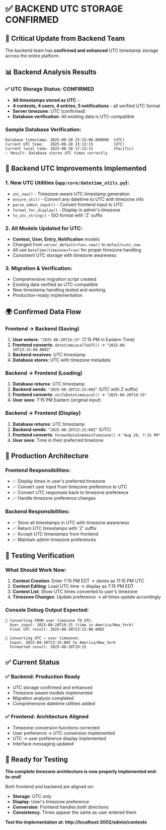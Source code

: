 # ✅ BACKEND UTC STORAGE CONFIRMED

## 🎯 Critical Update from Backend Team

The backend team has **confirmed and enhanced** UTC timestamp storage across the entire platform.

## 📊 Backend Analysis Results

### **✅ UTC Storage Status: CONFIRMED**
- **All timestamps stored as UTC** ✅
- **4 contests, 4 users, 4 entries, 5 notifications** - all verified UTC format
- **Server timezone**: UTC (confirmed)
- **Database verification**: All existing data is UTC-compatible

### **Sample Database Verification:**
```
Database timestamp: 2025-08-20 23:15:00.000000  (UTC)
Current UTC time:   2025-08-20 23:13:15         (UTC)
Current local time: 2025-08-20 17:13:15         (Pacific)
✅ Result: Database stores UTC times correctly
```

## 🔧 Backend UTC Improvements Implemented

### **1. New UTC Utilities (`app/core/datetime_utils.py`):**
- `utc_now()` - Timezone-aware UTC timestamp generation
- `ensure_utc()` - Convert any datetime to UTC with timezone info
- `parse_admin_input()` - Convert frontend input to UTC
- `format_for_display()` - Display in admin's timezone
- `to_utc_string()` - ISO format with 'Z' suffix

### **2. All Models Updated for UTC:**
- **Contest, User, Entry, Notification** models
- Changed from `server_default=func.now()` to `default=utc_now`
- All use `DateTime(timezone=True)` for proper timezone handling
- Consistent UTC storage with timezone awareness

### **3. Migration & Verification:**
- Comprehensive migration script created
- Existing data verified as UTC-compatible
- New timestamp handling tested and working
- Production-ready implementation

## 🌍 Confirmed Data Flow

### **Frontend → Backend (Saving)**
1. **User enters**: `"2025-08-20T19:15"` (7:15 PM in Eastern Time)
2. **Frontend converts**: `datetimeLocalToUTC()` → `"2025-08-20T23:15:00.000Z"`
3. **Backend receives**: UTC timestamp
4. **Database stores**: UTC with timezone metadata

### **Backend → Frontend (Loading)**
1. **Database returns**: UTC timestamp
2. **Backend sends**: `"2025-08-20T23:15:00Z"` (UTC with Z suffix)
3. **Frontend converts**: `utcToDatetimeLocal()` → `"2025-08-20T19:15"`
4. **User sees**: 7:15 PM Eastern (original input)

### **Backend → Frontend (Display)**
1. **Database returns**: UTC timestamp
2. **Backend sends**: `"2025-08-20T23:15:00Z"` (UTC)
3. **Frontend converts**: `formatDateInAdminTimezone()` → `"Aug 20, 7:15 PM"`
4. **User sees**: Time in their preferred timezone

## 🎯 Production Architecture

### **Frontend Responsibilities:**
- ✅ Display times in user's preferred timezone
- ✅ Convert user input from timezone preference to UTC
- ✅ Convert UTC responses back to timezone preference
- ✅ Handle timezone preference changes

### **Backend Responsibilities:**
- ✅ Store all timestamps in UTC with timezone awareness
- ✅ Return UTC timestamps with 'Z' suffix
- ✅ Accept UTC timestamps from frontend
- ✅ Maintain admin timezone preferences

## 🧪 Testing Verification

### **What Should Work Now:**
1. **Contest Creation**: Enter 7:15 PM EDT → stores as 11:15 PM UTC
2. **Contest Editing**: Load UTC time → display as 7:15 PM EDT
3. **Contest List**: Show UTC times converted to user's timezone
4. **Timezone Changes**: Update preference → all times update accordingly

### **Console Debug Output Expected:**
```
🔄 Converting FROM user timezone TO UTC:
  User input: 2025-08-20T19:15 (time in America/New_York)
  Final UTC result: 2025-08-20T23:15:00.000Z

🔄 Converting UTC → user timezone:
  Input: 2025-08-20T23:15:00Z to America/New_York
  Formatted result: 2025-08-20T19:15
```

## ✅ Current Status

### **✅ Backend: Production Ready**
- UTC storage confirmed and enhanced
- Timezone-aware models implemented
- Migration analysis completed
- Comprehensive datetime utilities added

### **✅ Frontend: Architecture Aligned**
- Timezone conversion functions corrected
- User preference → UTC conversion implemented
- UTC → user preference display implemented
- Interface messaging updated

## 🚀 Ready for Testing

**The complete timezone architecture is now properly implemented end-to-end!**

Both frontend and backend are aligned on:
- **Storage**: UTC only
- **Display**: User's timezone preference
- **Conversion**: Frontend handles both directions
- **Consistency**: Times appear the same as user entered them

**Test the implementation at: http://localhost:3002/admin/contests**
